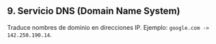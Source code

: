 ## 9. Servicio DNS (Domain Name System)

Traduce nombres de dominio en direcciones IP. Ejemplo: `google.com -> 142.250.190.14`.
